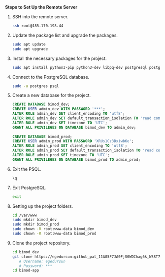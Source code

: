 
**Steps to Set Up the Remote Server**

1. SSH into the remote server.

    ```bash
    ssh root@185.170.198.44
    ```

2. Update the package list and upgrade the packages.

    ```bash
    sudo apt update
    sudo apt upgrade
    ```
   
3. Install the necessary packages for the project.

    ```bash
   sudo apt install python3-pip python3-dev libpq-dev postgresql postgresql-contrib nginx curl
    ```
   
4. Connect to the PostgreSQL database.

    ```bash
    sudo -u postgres psql
   ```
   
5. Create a new database for the project.

    ```sql
    CREATE DATABASE bimod_dev;
    CREATE USER admin_dev WITH PASSWORD '***';
    ALTER ROLE admin_dev SET client_encoding TO 'utf8';
    ALTER ROLE admin_dev SET default_transaction_isolation TO 'read committed';
    ALTER ROLE admin_dev SET timezone TO 'UTC';
    GRANT ALL PRIVILEGES ON DATABASE bimod_dev TO admin_dev;
  
    CREATE DATABASE bimod_prod;
    CREATE USER admin_prod WITH PASSWORD 'XRUs1Cz3Dxiwb6e';
    ALTER ROLE admin_prod SET client_encoding TO 'utf8';
    ALTER ROLE admin_prod SET default_transaction_isolation TO 'read committed';
    ALTER ROLE admin_prod SET timezone TO 'UTC';
    GRANT ALL PRIVILEGES ON DATABASE bimod_prod TO admin_prod;
    ```
   
6. Exit the PSQL.

    ```sql
    \q
    ```
   
7. Exit PostgreSQL.

    ```bash
    exit
    ```
   
8. Setting up the project folders.

    ```bash
    cd /var/www
    sudo mkdir bimod_dev
    sudo mkdir bimod_prod
    sudo chown -R root:www-data bimod_dev
    sudo chown -R root:www-data bimod_prod
   ```
   
9. Clone the project repository.

    ```bash
    cd bimod_dev
    git clone https://egedursun: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@github.com/Bimod-HQ/bimod-app.git
       # Username: egedursun
       # Password: ***
    cd bimod-app



